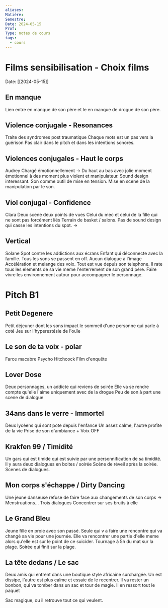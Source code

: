 ```yaml
---
aliases: 
Matière: 
Semestre: 
Date: 2024-05-15
Prof: 
Type: notes de cours
tags:
  - cours
---
```

# Films sensibilisation - Choix films
Date: [[2024-05-15]] 
## En manque 
Lien entre en manque de son père et le en manque de drogue de son père. 
## Violence conjugale - Resonances 
Traite des syndromes post traumatique 
Chaque mots est un pas vers la guérison 
Pas clair dans le pitch et dans les intentions sonores. 
## Violences conjugales - Haut le corps 
Audrey
Chargé émotionnellement → Du haut au bas avec jolie moment émotionnel à des moment plus violent et manipulateur. 
Sound design interessant. 
Son comme outil de mise en tension. 
Mise en scene de la manipulation par le son. 

## Viol conjugal - Confidence 
Clara 
Deux scene deux points de vues 
Celui du mec et celui de la fille qui ne sont pas forcément liés 
Terrain de basket / salons.
Pas de sound design qui casse les intentions du spot. → 

## Vertical
Solane
Spot contre les addictions aux écrans 
Enfant qui déconnecte avec la famille. 
Tous les sons se passent en off. Aucun dialogue à l'image
Accélération et melange des voix. 
Tout est vue depuis son telephone. Il rate tous les elements de sa vie meme l'enterrement de son grand père. 
Faire vivre les environnement autour pour accompagner le personnage. 

# Pitch B1

## Petit Degenere 
Petit déjeuner dont les sons impact le sommeil d'une personne qui parle à coté 
Jeu sur l'hyperestésie de l'ouïe 

## Le son de ta voix - polar
Farce macabre
Psycho Hitchcock 
Film d'enquête 
## Lover Dose 
Deux personnages, un addicte qui reviens de soirée 
Elle va se rendre compte qu'elle l'aime uniquement avec de la drogue 
Peu de son à part une scene de dialogue 

## 34ans dans le verre - Immortel 
Deux lycéens qui sont pote depuis l'enfance 
Un assez calme, l'autre profite de la vie 
Prise de son d'ambiance + Voix OFF 

## Krakfen 99 / Timidité 
Un gars qui est timide qui est suivie par une personnification de sa timidité. 
Il y aura deux dialogues en boites / soirée 
Scène de réveil après la soirée. 
Scenes de dialogues. 

## Mon corps s'échappe / Dirty Dancing
Une jeune danseuse refuse de faire face aux changements de son corps → Menstruations… 
Trois dialogues 
Concentrer sur ses bruits à elle
## Le Grand Bleu 
Jeune fille en proie avec son passé. Seule qui v a faire une rencontre qui va changé sa vie pour une journée. 
Elle va rencontrer une partie d'elle meme alors qu'elle est sur le point de ce suicider. 
Tournage à 5h du mat sur la plage. 
Soirée qui finit sur la plage. 

## La tête dedans / Le sac 
Deux amis qui entrent dans une boutique style africaine surchargée. Un est dissipe, l'autre est plus calme et essaie de le recentrer. 
Il va rester un bonbon, qui va tomber dans un sac et tour de magie. Il en ressort tout le paquet 

Sac magique, ou il retrouve tout ce qui veulent. 


